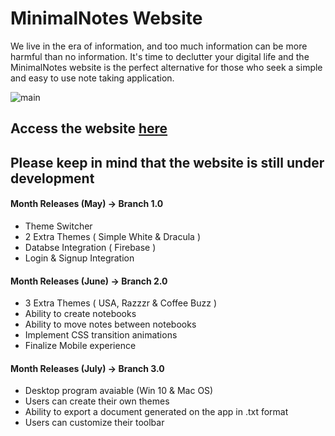 # MinimalNotes Website

We live in the era of information, and too much information can be more harmful than no information. It's time to declutter your digital life and the MinimalNotes website is the perfect alternative for those who seek a simple and easy to use note taking application. 

![main](https://user-images.githubusercontent.com/43593024/82290576-a49dfb00-997d-11ea-9f3e-2210c2125d9f.PNG)

## Access the website [here](https://lnardon.github.io/MinimalNotes "MinimalNotes Homepage")

## Please keep in mind that the website is still under development

#### Month Releases (May) -> Branch 1.0
  - Theme Switcher
  - 2 Extra Themes ( Simple White & Dracula )
  - Databse Integration ( Firebase )
  - Login & Signup Integration

#### Month Releases (June) -> Branch 2.0
  - 3 Extra Themes ( USA, Razzzr & Coffee Buzz )
  - Ability to create notebooks
  - Ability to move notes between notebooks
  - Implement CSS transition animations
  - Finalize Mobile experience

  #### Month Releases (July) -> Branch 3.0
  - Desktop program avaiable (Win 10 & Mac OS)
  - Users can create their own themes
  - Ability to export a document generated on the app in .txt format
  - Users can customize their toolbar